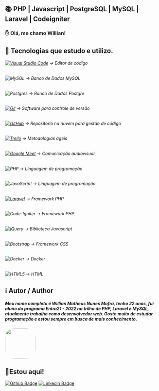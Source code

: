 ## 📚 PHP | Javascript | PostgreSQL | MySQL | Laravel | Codeigniter
### ✋ Olá, me chamo Willian!

## 🔧 Tecnologias que estudo e utilizo.
###### [![Visual Studio Code](https://img.shields.io/badge/Visual%20Studio%20Code-0078d7.svg?style=square&logo=visual-studio-code&logoColor=white)](https://code.visualstudio.com/download) -> Editor de código
###### ![MySQL](https://img.shields.io/badge/mysql-%2300f.svg?style=for-the-badge&logo=mysql&logoColor=white) -> Banco de Dados MySQL
###### ![Postgres](https://img.shields.io/badge/postgres-%23316192.svg?style=for-the-badge&logo=postgresql&logoColor=white) -> Banco de Dados Postgre
###### [![Git](https://img.shields.io/badge/git-%23F05033.svg?style=square&logo=git&logoColor=white)](https://git-scm.com/download/win) -> Software para controle de versão
###### [![GitHub](https://img.shields.io/badge/github-%23121011.svg?style=square&logo=github&logoColor=white)](https://desktop.github.com/) -> Repositório na nuvem para gestão de código
###### [![Trello](https://img.shields.io/badge/Trello-%23026AA7.svg?style=square&logo=Trello&logoColor=white)](https://trello.com/) -> Metodologias ágeis
###### [![Google Meet](https://img.shields.io/badge/Google%20Meet-00897B?style=square&logo=google-meet&logoColor=white)](https://meet.google.com/) -> Comunicação audiovisual
###### ![PHP](https://img.shields.io/badge/php-%23777BB4.svg?style=for-the-badge&logo=php&logoColor=white) -> Linguagem de programação
###### ![JavaScript](https://img.shields.io/badge/javascript-%23323330.svg?style=for-the-badge&logo=javascript&logoColor=%23F7DF1E) -> Linguagem de programação
###### [![Laravel](https://img.shields.io/badge/laravel-%23FF2D20.svg?style=for-the-badge&logo=laravel&logoColor=white)](https://desktop.github.com/) -> Framework PHP
###### ![Code-Igniter](https://img.shields.io/badge/CodeIgniter-%23EF4223.svg?style=for-the-badge&logo=codeIgniter&logoColor=white) -> Framework PHP
###### ![jQuery](https://img.shields.io/badge/jquery-%230769AD.svg?style=for-the-badge&logo=jquery&logoColor=white) -> Biblioteca Javascript
###### ![Bootstrap](https://img.shields.io/badge/bootstrap-%23563D7C.svg?style=for-the-badge&logo=bootstrap&logoColor=white) -> Framework CSS
###### ![Docker](https://img.shields.io/badge/docker-%230db7ed.svg?style=for-the-badge&logo=docker&logoColor=white) -> Docker
###### ![HTML5](https://img.shields.io/badge/html5-%23E34F26.svg?style=for-the-badge&logo=html5&logoColor=white) -> HTML


## ℹ️ Autor / Author

##### Meu nome completo é Willian Matheus Nunes Mafra, tenho 22 anos, fui aluno do programa Entra21 - 2022 na trilha de PHP, Laravel e MySQL, atualmente trabalho como desenvolvedor web. Gosto muito de estudar programação e estou sempre em busca de mais conhecimento.
<img style="border-radius: 30%;" src="https://avatars.githubusercontent.com/u/101070387?s=400&u=c2653a231aaf5ded2b0eed1accba119347240406&v=4" width="100px;" alt=""/> 

## 📌Estou aqui!
[![Github Badge](https://img.shields.io/badge/-Github-000?style=flat-square&logo=Github&logoColor=white&link=https://github.com/WillianMafra)](https://github.com/WillianMafra)
[![Linkedin Badge](https://img.shields.io/badge/LinkedIn-0077B5?style=square&logo=linkedin&logoColor=whit&link=https://www.linkedin.com/in/willian-matheus-nunes-mafra-a4028917a/)](https://www.linkedin.com/in/willnmafra/)


